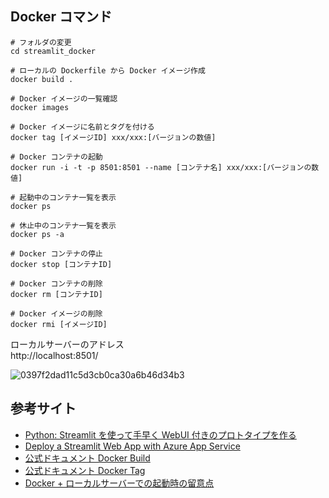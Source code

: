 ## Docker コマンド

```
# フォルダの変更
cd streamlit_docker

# ローカルの Dockerfile から Docker イメージ作成
docker build .

# Docker イメージの一覧確認
docker images

# Docker イメージに名前とタグを付ける
docker tag [イメージID] xxx/xxx:[バージョンの数値]

# Docker コンテナの起動
docker run -i -t -p 8501:8501 --name [コンテナ名] xxx/xxx:[バージョンの数値]

# 起動中のコンテナ一覧を表示
docker ps

# 休止中のコンテナ一覧を表示
docker ps -a

# Docker コンテナの停止
docker stop [コンテナID]

# Docker コンテナの削除
docker rm [コンテナID]

# Docker イメージの削除
docker rmi [イメージID]
```

ローカルサーバーのアドレス  
http://localhost:8501/  

![0397f2dad11c5d3cb0ca30a6b46d34b3](https://user-images.githubusercontent.com/45703844/166457963-b8faae81-075b-4ea3-a306-4fa994a5dbbf.png)

## 参考サイト
- [Python: Streamlit を使って手早く WebUI 付きのプロトタイプを作る](https://blog.amedama.jp/entry/streamlit-tutorial)  
- [Deploy a Streamlit Web App with Azure App Service](https://towardsdatascience.com/deploying-a-streamlit-web-app-with-azure-app-service-1f09a2159743)  
- [公式ドキュメント Docker Build](https://docs.docker.jp/engine/reference/commandline/build.html)  
- [公式ドキュメント Docker Tag](https://docs.docker.jp/engine/reference/commandline/tag.html)  
- [Docker + ローカルサーバーでの起動時の留意点](https://web.plus-idea.net/on/docker-web-server-access-denied/)  